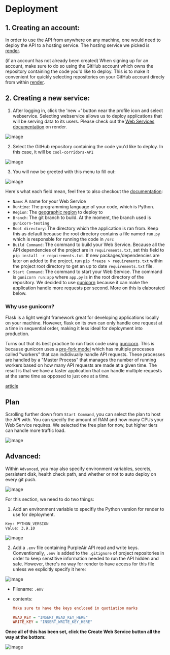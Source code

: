 # Deployment

## 1. Creating an account: 
In order to use the API from anywhere on any machine, one would need to deploy the API to a hosting service. The hosting service we picked is [render](https://render.com). 

(if an account has not already been created) When signing up for an account, make sure to do so using the GitHub account which owns the repository containing the code you'd like to deploy. This is to make it convenient for quickly selecting repositories on your GitHub account direcly from within [render](https://render.com).

## 2. Creating a new service: 

1. After logging in, click the 'new +' button near the profile icon and select webservice. Selecting webservice allows us to deploy applications that will be serving data to its users. Please check out the [Web Services documentation](https://render.com/docs/web-services) on render.

![image](https://user-images.githubusercontent.com/97417536/227998672-545b6d4c-d7a5-4f14-b137-43d182c32331.png)

2. Select the GitHub repository containing the code you'd like to deploy. In this case, it will be ``cool-corridors-API``

![image](https://user-images.githubusercontent.com/97417536/228000965-951b5bcb-3af5-420a-a80e-abf0fc992b9d.png)

3. You will now be greeted with this menu to fill out:

  ![image](https://user-images.githubusercontent.com/97417536/228002777-a42f487c-812e-4986-a030-c91679dfcb48.png)
  
Here's what each field mean, feel free to also checkout the [documentation](https://render.com/docs/web-services#deploy-your-own-code):
  
  - ``Name``: A name for your Web Service
  - ``Runtime``: The programming language of your code, which is Python. 
  - ``Region``: The [geographic region](https://render.com/docs/regions) to deploy to
  - ``Branch``: The git branch to build. At the moment, the branch used is ``gunicorn-testing``
  - ``Root directory``: The directory which the application is ran from. Keep this as default because the root directory contains a file named ``run.py`` which is responsble for running the code in ``/src``
  - ``Build Command``: The command to build your Web Service. Because all the API dependencies of the project are in `requirements.txt`, set this field to ``pip install -r requirements.txt``. If new packages/dependencies are later on added to the project, run ``pip freeze > requirements.txt`` within the project root directory to get an up to date ``requirements.txt`` file.  
  - ``Start Command``: The command to start your Web Service. The command is ``gunicorn run:app`` where ``app.py`` is in the root directory of the repository. We decided to use [gunicorn](https://gunicorn.org/) because it can make the application handle more requests per second. More on this is elaborated below. 

### Why use gunicorn? 
  
Flask is a light weight framework great for developing applications locally on your machine. However, flask on its own can only handle one request at a time in sequential order, making it less ideal for deployment into production. 

Turns out that its best practice to run flask code using [gunicorn](https://gunicorn.org/). 
This is because gunicorn uses a [pre-fork model](https://docs.gunicorn.org/en/stable/design.html) which has 
multiple processes called "workers" that can indidivually handle API requests. These processes are handled by a "Master Process" that manages the number of running workers based on how many API requests are made at a given time. 
The result is that we have a faster application that can handle multiple requests at the same time as opposed to just one at a time. 

[article](https://blog.ironboundsoftware.com/2016/06/27/faster-flask-need-gunicorn/)

  ## Plan
  Scrolling further down from ``Start Command``, you can select the plan to host the API with. You can specify the amount of RAM and how many CPUs your Web Service requires. We selected the free plan for now, but higher tiers can handle more traffic load.
  
  ![image](https://user-images.githubusercontent.com/97417536/228021569-ada52763-f00f-4b4f-a22c-e9549d925dae.png)

  ## Advanced: 
  
  Within ``Advanced``, you may also specify environment variables, secrets, persistent disk, health check path, and whether or not to auto deploy on every git push.
  
  ![image](https://user-images.githubusercontent.com/97417536/228029117-93da1d34-41e4-4569-9381-fea5f443030a.png)

  For this section, we need to do two things:
  
  1. Add an environment variable to specifiy the Python version for render to use for deployment. 
  
  ```
  Key: PYTHON_VERSION
  Value: 3.9.10
  ```
  
   ![image](https://user-images.githubusercontent.com/97417536/228029988-7ef15efa-2c03-4915-b5ac-45c082ccdc8f.png)
 
 2. Add a `.env` file containing PurpleAir API read and write keys. Conventionally, `.env` is added to the `.gitignore` of project repositories in order to keep senstitive information needed to run the API hidden and safe. However, there's no way for render to have access for this file unless we explicitly specify it here:
  
  ![image](https://user-images.githubusercontent.com/97417536/228032291-aa7e0043-bc7d-49a2-8ece-4b59b76d33bb.png)
  
  - Filename: ``.env``
  - contents: 
   
     ```ini
     Make sure to have the keys enclosed in quotiation marks
     
     READ_KEY = "INSERT_READ_KEY_HERE"
     WRITE_KEY = "INSERT_WRITE_KEY_HERE"
     ```

**Once all of this has been set, click the Create Web Service button all the way at the bottom:**

![image](https://user-images.githubusercontent.com/97417536/228036086-da582277-8da2-4405-983d-41f64e7298f6.png)

